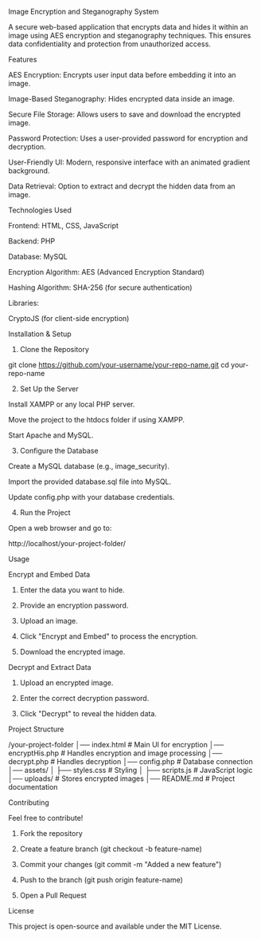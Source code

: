 Image Encryption and Steganography System

A secure web-based application that encrypts data and hides it within an image using AES encryption and steganography techniques. This ensures data confidentiality and protection from unauthorized access.

Features

AES Encryption: Encrypts user input data before embedding it into an image.

Image-Based Steganography: Hides encrypted data inside an image.

Secure File Storage: Allows users to save and download the encrypted image.

Password Protection: Uses a user-provided password for encryption and decryption.

User-Friendly UI: Modern, responsive interface with an animated gradient background.

Data Retrieval: Option to extract and decrypt the hidden data from an image.


Technologies Used

Frontend: HTML, CSS, JavaScript

Backend: PHP

Database: MySQL

Encryption Algorithm: AES (Advanced Encryption Standard)

Hashing Algorithm: SHA-256 (for secure authentication)

Libraries:

CryptoJS (for client-side encryption)



Installation & Setup

1. Clone the Repository

git clone https://github.com/your-username/your-repo-name.git
cd your-repo-name

2. Set Up the Server

Install XAMPP or any local PHP server.

Move the project to the htdocs folder if using XAMPP.

Start Apache and MySQL.


3. Configure the Database

Create a MySQL database (e.g., image_security).

Import the provided database.sql file into MySQL.

Update config.php with your database credentials.


4. Run the Project

Open a web browser and go to:

http://localhost/your-project-folder/


Usage

Encrypt and Embed Data

1. Enter the data you want to hide.


2. Provide an encryption password.


3. Upload an image.


4. Click "Encrypt and Embed" to process the encryption.


5. Download the encrypted image.



Decrypt and Extract Data

1. Upload an encrypted image.


2. Enter the correct decryption password.


3. Click "Decrypt" to reveal the hidden data.



Project Structure

/your-project-folder
│── index.html            # Main UI for encryption
│── encryptHis.php        # Handles encryption and image processing
│── decrypt.php           # Handles decryption
│── config.php            # Database connection
│── assets/
│   ├── styles.css        # Styling
│   ├── scripts.js        # JavaScript logic
│── uploads/              # Stores encrypted images
│── README.md             # Project documentation

Contributing

Feel free to contribute!

1. Fork the repository


2. Create a feature branch (git checkout -b feature-name)


3. Commit your changes (git commit -m "Added a new feature")


4. Push to the branch (git push origin feature-name)


5. Open a Pull Request



License

This project is open-source and available under the MIT License.
